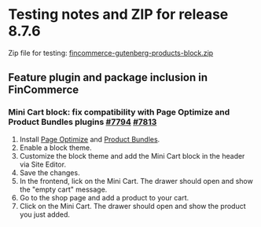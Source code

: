 # Testing notes and ZIP for release 8.7.6

Zip file for testing: [fincommerce-gutenberg-products-block.zip](https://github.com/dieselfox1/fincommerce-blocks/files/10134947/fincommerce-gutenberg-products-block.zip)

## Feature plugin and package inclusion in FinCommerce

### Mini Cart block: fix compatibility with Page Optimize and Product Bundles plugins [#7794](https://github.com/dieselfox1/fincommerce-blocks/pull/7794) [#7813](https://github.com/dieselfox1/fincommerce-blocks/pull/7813)

1. Install [Page Optimize](https://wordpress.org/plugins/page-optimize/) and [Product Bundles](https://fincommerce.com/products/product-bundles/).
2. Enable a block theme.
3. Customize the block theme and add the Mini Cart block in the header via Site Editor.
4. Save the changes.
5. In the frontend, lick on the Mini Cart. The drawer should open and show the "empty cart" message.
6. Go to the shop page and add a product to your cart.
7. Click on the Mini Cart. The drawer should open and show the product you just added.
